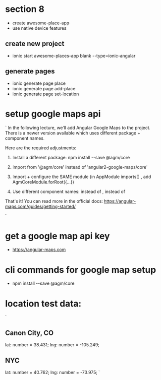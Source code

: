 # section 8
- create awesome-place-app
- use native device features

## create new project
- ionic start awesome-places-app blank --type=ionic-angular


## generate pages
- ionic generate page place
- ionic generate page add-place
- ionic generate page set-location


# setup google maps api
`
In the following lecture, we'll add Angular Google Maps to the project. There is a newer version available which uses different package + component names. 

Here are the required adjustments:

1) Install a different package: npm install --save @agm/core 

2) Import from '@agm/core'  instead of 'angular2-google-maps/core' 

3) Import + configure the SAME module (in AppModule  imports[] , add AgmCoreModule.forRoot({...})

4) Use different component names: <agm-map>  instead of <sebm-google-map> , <agm-marker>  instead of <sebm-google-map-marker> 

That's it! You can read more in the official docs: https://angular-maps.com/guides/getting-started/

`

# get a google map api key
- https://angular-maps.com

# cli commands for google map setup
- npm install --save @agm/core

# location test data:
`
## Canon City, CO
  lat: number = 38.431;
  lng: number = -105.249;


## NYC
  lat: number = 40.762;
  lng: number = -73.975;
`
